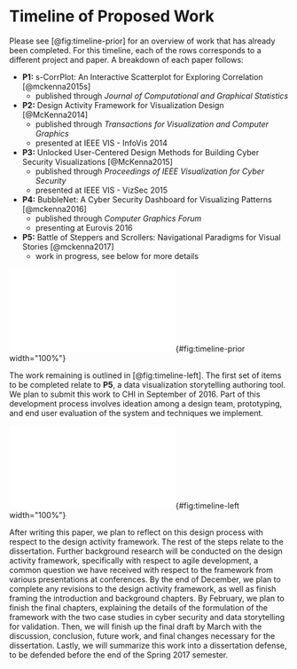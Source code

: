 
# Timeline of Proposed Work

Please see [@fig:timeline-prior] for an overview of work that has already been completed.
For this timeline, each of the rows corresponds to a different project and paper.
A breakdown of each paper follows:

  - **P1:** s-CorrPlot: An Interactive Scatterplot for Exploring Correlation [@mckenna2015s]
    - published through *Journal of Computational and Graphical Statistics*
  - **P2:** Design Activity Framework for Visualization Design [@McKenna2014]
    - published through *Transactions for Visualization and Computer Graphics*
    - presented at IEEE VIS - InfoVis 2014
  - **P3:** Unlocked User-Centered Design Methods for Building Cyber Security Visualizations [@McKenna2015]
    - published through *Proceedings of IEEE Visualization for Cyber Security*
    - presented at IEEE VIS - VizSec 2015
  - **P4:** BubbleNet: A Cyber Security Dashboard for Visualizing Patterns [@mckenna2016]
    - published through *Computer Graphics Forum*
    - presenting at Eurovis 2016
  - **P5:** Battle of Steppers and Scrollers: Navigational Paradigms for Visual Stories [@mckenna2017]
    - work in progress, see below for more details


![
  Timeline of the work already completed for this dissertation, with the exception of **P5**.
](figures/timeline/prior-work.pdf){#fig:timeline-prior width="100%"}


The work remaining is outlined in [@fig:timeline-left].
The first set of items to be completed relate to **P5**, a data visualization storytelling authoring tool.
We plan to submit this work to CHI in September of 2016.
Part of this development process involves ideation among a design team, prototyping, and end user evaluation of the system and techniques we implement.


![
  Timeline of the work remaining to finish the dissertation, mostly with respect to **P5** and writing the dissertation (pink).
](figures/timeline/work-left.pdf){#fig:timeline-left width="100%"}


After writing this paper, we plan to reflect on this design process with respect to the design activity framework.
The rest of the steps relate to the dissertation.
Further background research will be conducted on the design activity framework, specifically with respect to agile development, a common question we have received with respect to the framework from various presentations at conferences.
By the end of December, we plan to complete any revisions to the design activity framework, as well as finish framing the introduction and background chapters.
By February, we plan to finish the final chapters, explaining the details of the formulation of the framework with the two case studies in cyber security and data storytelling for validation.
Then, we will finish up the final draft by March with the discussion, conclusion, future work, and final changes necessary for the dissertation.
Lastly, we will summarize this work into a dissertation defense, to be defended before the end of the Spring 2017 semester.

